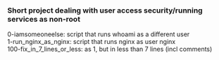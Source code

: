 ### Short project dealing with user access security/running services as non-root
0-iamsomeoneelse: script that runs whoami as a different user  
1-run_nginx_as_nginx: script that runs nginx as user nginx  
100-fix_in_7_lines_or_less: as 1, but in less than 7 lines (incl comments)
